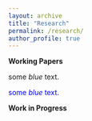 ```yaml
---
layout: archive
title: "Research"
permalink: /research/
author_profile: true
---
```


**Working Papers**

<span style="color:$light-gray">some *blue* text</span>.

<span style="color:blue">some *blue* text</span>.


**Work in Progress**

